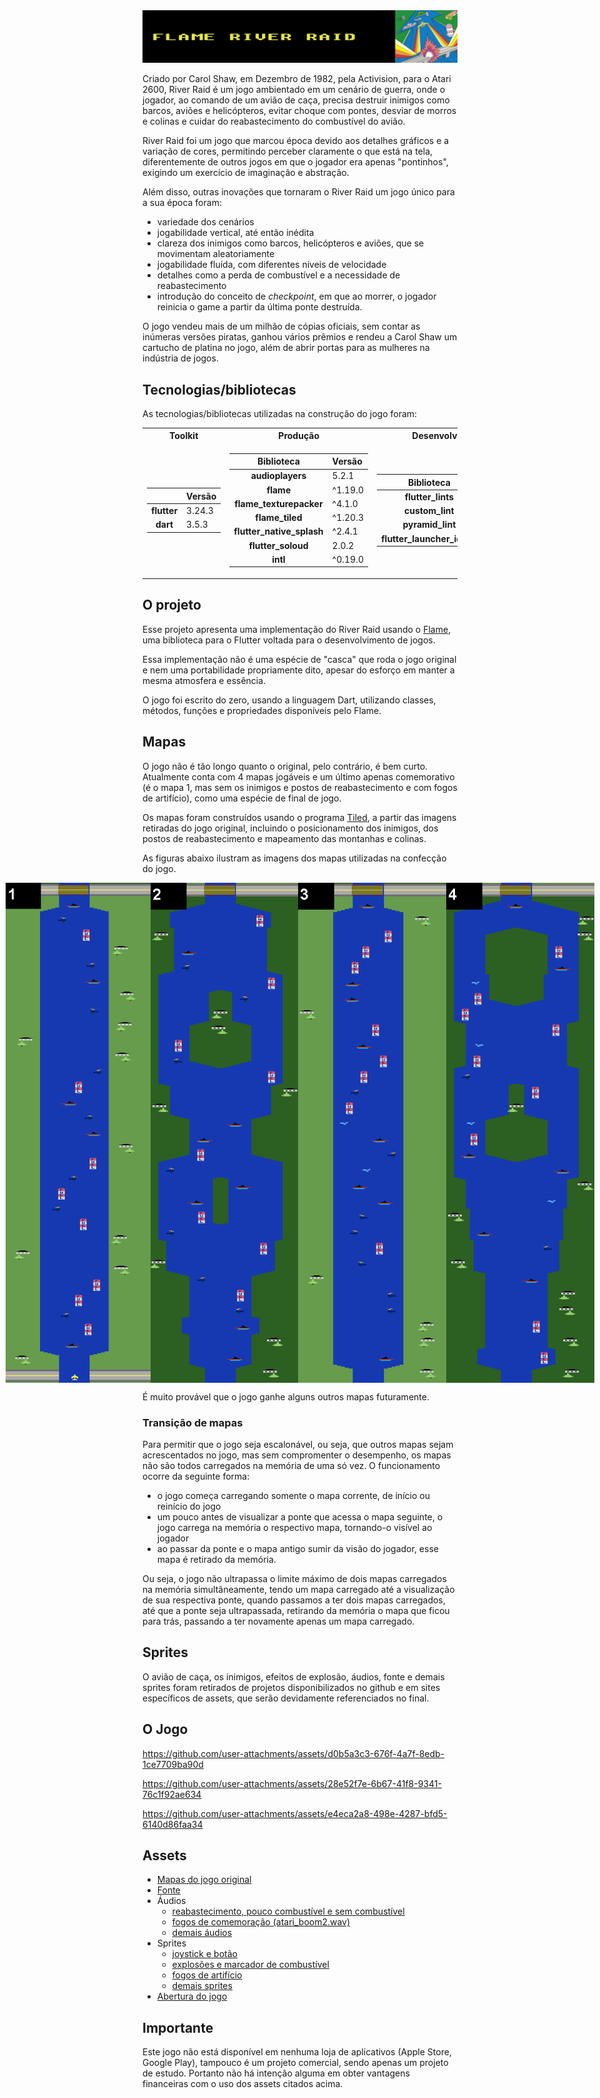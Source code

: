 <img title="title" alt="Project title" src="README/images/title.png">

Criado por Carol Shaw, em Dezembro de 1982, pela Activision, para o Atari 2600, River Raid é um jogo ambientado em um cenário de guerra, onde o jogador, ao comando de um avião de caça, precisa destruir inimigos como barcos, aviões e helicópteros, evitar choque com pontes, desviar de morros e colinas e cuidar do reabastecimento do combustível do avião.

River Raid foi um jogo que marcou época devido aos detalhes gráficos e a variação de cores, permitindo perceber claramente o que está na tela, diferentemente de outros jogos em que o jogador era apenas "pontinhos", exigindo um exercício de imaginação e abstração.

Além disso, outras inovações que tornaram o River Raid um jogo único para  a sua época foram: 
  - variedade dos cenários
  - jogabilidade vertical, até então inédita
  - clareza dos inimigos como barcos, helicópteros e aviões, que se movimentam aleatoriamente
  - jogabilidade fluída, com diferentes níveis de velocidade
  - detalhes como a perda de combustível e a necessidade de reabastecimento
  - introdução do conceito de <i>checkpoint</i>, em que ao morrer, o jogador reinicia o game a partir da última ponte destruída.

  O jogo vendeu mais de um milhão de cópias oficiais, sem contar as inúmeras versões piratas, ganhou vários prêmios e rendeu a Carol Shaw um cartucho de platina no jogo, além de abrir portas  para as mulheres na indústria de jogos.

  ## Tecnologias/bibliotecas

  As tecnologias/bibliotecas utilizadas na construção do jogo foram:

  <table>
    <tr><th>Toolkit </th><th>Produção </th><th>Desenvolvimento</th></tr>
    <tr><td>

|| Versão|
|:------------:|:--|
|**flutter**| 3.24.3 |
|**dart**| 3.5.3 |

</td><td>

|Biblioteca| Versão|
|:------------:|:--|
|**audioplayers**| 5.2.1 |
|**flame**| ^1.19.0 |
|**flame_texturepacker**| ^4.1.0 |
|**flame_tiled**| ^1.20.3 |
|**flutter_native_splash**| ^2.4.1 |
|**flutter_soloud**| 2.0.2 |
|**intl**| ^0.19.0 |

  </td><td>

|Biblioteca| Versão|
|:------------:|:--|
|**flutter_lints**| ^5.0.0 |
|**custom_lint**| ^0.6.5 |
|**pyramid_lint**| ^2.0.1 |
|**flutter_launcher_icons**| ^0.14.1 |

  </td></tr>
  </table>

 ## O projeto

  Esse projeto apresenta uma implementação do River Raid usando o [Flame](https://docs.flame-engine.org/latest/), uma biblioteca para o Flutter voltada para o desenvolvimento de jogos.

  Essa implementação não é uma espécie de "casca" que roda o jogo original e nem uma portabilidade propriamente dito, apesar do esforço em manter a mesma atmosfera e essência.

  O jogo foi escrito do zero, usando a linguagem Dart, utilizando classes, métodos, funções e propriedades disponíveis pelo Flame. 

  ## Mapas

  O jogo não é tão longo quanto o original, pelo contrário, é bem curto. Atualmente conta com 4 mapas jogáveis e um último apenas comemorativo (é o mapa 1, mas sem os inimigos e postos de reabastecimento e com fogos de artifício), como uma espécie de final de jogo.
  
  Os mapas foram construídos usando o programa [Tiled](https://www.mapeditor.org/), a partir das imagens retiradas do jogo original, incluindo o posicionamento dos inimigos, dos postos de reabastecimento e mapeamento das montanhas e colinas.

  As figuras abaixo ilustram as imagens dos mapas utilizadas na confecção do jogo.

  <p align="center" style="display: flex; align-items: flex-start; justify-content: center;">
    <img alt="Mapa 1" title="#map" src="README/images/maps/stage_1.png" width="250px" height="800px"> 
    <img alt="Mapa 2" title="#map" src="README/images/maps/stage_2.png" width="250px" height="800px">
    <img alt="Mapa 3" title="#map" src="README/images/maps/stage_3.png" width="250px" height="800px">
    <img alt="Mapa 4" title="#map" src="README/images/maps/stage_4.png" width="250px" height="800px">
  </p>

  É muito provável que o jogo ganhe alguns outros mapas futuramente.

  ### Transição de mapas

  Para permitir que o jogo seja escalonável, ou seja, que outros mapas sejam acrescentados no jogo, mas sem compromenter o desempenho, os mapas não são todos  carregados na memória de uma só vez. O funcionamento ocorre da seguinte forma: 
  
  - o jogo começa carregando somente o mapa corrente, de início ou reinício do jogo
  - um pouco antes de visualizar a ponte que acessa o mapa seguinte, o jogo carrega na memória o respectivo mapa, tornando-o visível ao jogador
  - ao passar da ponte e o mapa antigo sumir da visão do jogador, esse mapa é retirado da memória.

  Ou seja, o jogo não ultrapassa o limite máximo de dois mapas carregados na memória simultâneamente, tendo um mapa carregado até a visualização de sua respectiva ponte, quando passamos a ter dois mapas carregados, até que a ponte seja ultrapassada, retirando da memória o mapa que ficou para trás, passando a ter novamente apenas um mapa carregado.
  
  ## Sprites

  O avião de caça, os inimigos, efeitos de explosão, áudios, fonte e demais sprites foram retirados de projetos disponibilizados no github e em sites específicos de assets, que serão devidamente referenciados no final.

  ## O Jogo

  https://github.com/user-attachments/assets/d0b5a3c3-676f-4a7f-8edb-1ce7709ba90d


https://github.com/user-attachments/assets/28e52f7e-6b67-41f8-9341-76c1f92ae634


https://github.com/user-attachments/assets/e4eca2a8-498e-4287-bfd5-6140d86faa34
  
  ## Assets

   - [Mapas do jogo original](https://www.vgmaps.com/Atlas/Atari2600/RiverRaid-Map.png)
   - [Fonte](https://juanitogan.itch.io/river-raid-squadron)
   - Áudios
     - [reabastecimento, pouco combustível e sem combustível ](https://github.com/athaless/RiverRaid/tree/main/sons)
     - [fogos de comemoração (atari_boom2.wav)](https://opengameart.org/content/atari-booms)
     - [demais áudios](https://github.com/MBrosik/river-raid/tree/main/src/audio)
  - Sprites
    - [joystick e botão](https://verzatiledev.itch.io/ui-switch-controller)
    - [explosões e marcador de combustível](https://www.spriters-resource.com/atari/riverraid/sheet/4176/)
    - [fogos de artifício](https://opengameart.org/content/fireworks-effect-spritesheet)
    - [demais sprites](https://github.com/MBrosik/river-raid/tree/main/src/images)
  - [Abertura do jogo](https://br.pinterest.com/pin/23714335519884198/)

  ## Importante

  Este jogo não está disponível em nenhuma loja de aplicativos (Apple Store, Google Play), tampouco é um projeto comercial, sendo apenas um projeto de estudo. Portanto não há intenção alguma em obter vantagens financeiras com o uso dos assets citados acima.